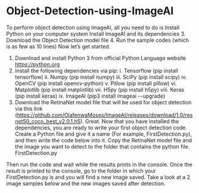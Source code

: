 # Object-Detection-using-ImageAI

To perform object detection using ImageAI, all you need to do is
Install Python on your computer system
Install ImageAI and its dependencies
3. Download the Object Detection model file
4. Run the sample codes (which is as few as 10 lines)
Now let’s get started.
1) Download and install Python 3 from official Python Language website
https://python.org
2) Install the following dependencies via pip:
i. Tensorflow
(pip install tensorflow)
ii. Numpy
(pip install numpy)
iii. SciPy
(pip install scipy)
iv. OpenCV
(pip install opencv-python)
v. Pillow
(pip install pillow)
vi. Matplotlib
(pip install matplotlib)
vii. H5py
(pip install h5py)
viii. Keras
(pip install keras)
ix. ImageAI
(pip3 install imageai --upgrade)
3) Download the RetinaNet model file that will be used for object detection via this link (https://github.com/OlafenwaMoses/ImageAI/releases/download/1.0/resnet50_coco_best_v2.0.1.h5).
Great. Now that you have installed the dependencies, you are ready to write your first object detection code. Create a Python file and give it a name (For example, FirstDetection.py), and then write the code below into it. Copy the RetinaNet model file and the image you want to detect to the folder that contains the python file.
FirstDetection.py

Then run the code and wait while the results prints in the console. Once the result is printed to the console, go to the folder in which your FirstDetection.py is and you will find a new image saved. Take a look at a 2 image samples below and the new images saved after detection.
